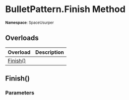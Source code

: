 # BulletPattern.Finish Method

<small>**Namespace**: SpaceUsurper</small>

## Overloads

<div markdown="1" class="member-table">

| Overload | Description |
| :------- | ----------- |
| [Finish()](#) |  | 

</div>

## Finish()
### Parameters
